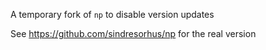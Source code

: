
A temporary fork of `np` to disable version updates

See https://github.com/sindresorhus/np for the real version
